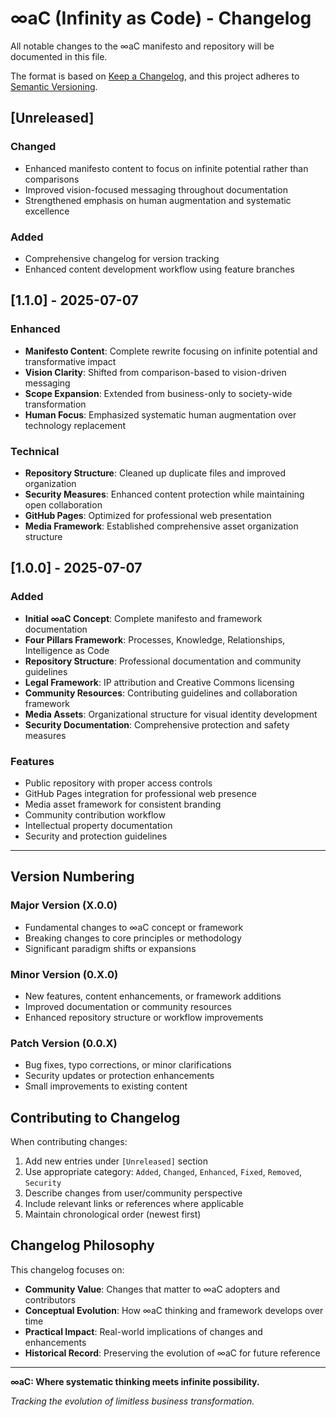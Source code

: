 # ∞aC (Infinity as Code) - Changelog

All notable changes to the ∞aC manifesto and repository will be documented in this file.

The format is based on [Keep a Changelog](https://keepachangelog.com/en/1.0.0/),
and this project adheres to [Semantic Versioning](https://semver.org/spec/v2.0.0.html).

## [Unreleased]

### Changed
- Enhanced manifesto content to focus on infinite potential rather than comparisons
- Improved vision-focused messaging throughout documentation
- Strengthened emphasis on human augmentation and systematic excellence

### Added
- Comprehensive changelog for version tracking
- Enhanced content development workflow using feature branches

## [1.1.0] - 2025-07-07

### Enhanced
- **Manifesto Content**: Complete rewrite focusing on infinite potential and transformative impact
- **Vision Clarity**: Shifted from comparison-based to vision-driven messaging
- **Scope Expansion**: Extended from business-only to society-wide transformation
- **Human Focus**: Emphasized systematic human augmentation over technology replacement

### Technical
- **Repository Structure**: Cleaned up duplicate files and improved organization
- **Security Measures**: Enhanced content protection while maintaining open collaboration
- **GitHub Pages**: Optimized for professional web presentation
- **Media Framework**: Established comprehensive asset organization structure

## [1.0.0] - 2025-07-07

### Added
- **Initial ∞aC Concept**: Complete manifesto and framework documentation
- **Four Pillars Framework**: Processes, Knowledge, Relationships, Intelligence as Code
- **Repository Structure**: Professional documentation and community guidelines
- **Legal Framework**: IP attribution and Creative Commons licensing
- **Community Resources**: Contributing guidelines and collaboration framework
- **Media Assets**: Organizational structure for visual identity development
- **Security Documentation**: Comprehensive protection and safety measures

### Features
- Public repository with proper access controls
- GitHub Pages integration for professional web presence
- Media asset framework for consistent branding
- Community contribution workflow
- Intellectual property documentation
- Security and protection guidelines

---

## Version Numbering

### Major Version (X.0.0)
- Fundamental changes to ∞aC concept or framework
- Breaking changes to core principles or methodology
- Significant paradigm shifts or expansions

### Minor Version (0.X.0)
- New features, content enhancements, or framework additions
- Improved documentation or community resources
- Enhanced repository structure or workflow improvements

### Patch Version (0.0.X)
- Bug fixes, typo corrections, or minor clarifications
- Security updates or protection enhancements
- Small improvements to existing content

## Contributing to Changelog

When contributing changes:
1. Add new entries under `[Unreleased]` section
2. Use appropriate category: `Added`, `Changed`, `Enhanced`, `Fixed`, `Removed`, `Security`
3. Describe changes from user/community perspective
4. Include relevant links or references where applicable
5. Maintain chronological order (newest first)

## Changelog Philosophy

This changelog focuses on:
- **Community Value**: Changes that matter to ∞aC adopters and contributors
- **Conceptual Evolution**: How ∞aC thinking and framework develops over time
- **Practical Impact**: Real-world implications of changes and enhancements
- **Historical Record**: Preserving the evolution of ∞aC for future reference

---

**∞aC: Where systematic thinking meets infinite possibility.**

*Tracking the evolution of limitless business transformation.*